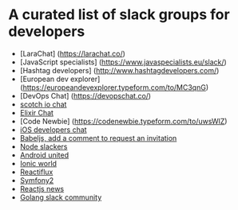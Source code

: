 # A curated list of slack groups for developers


- [LaraChat] (https://larachat.co/)
- [JavaScript specialists] (https://www.javaspecialists.eu/slack/)
- [Hashtag developers] (http://www.hashtagdevelopers.com/)
- [European dev explorer] (https://europeandevexplorer.typeform.com/to/MC3qnG)
- [DevOps Chat] (https://devopschat.co/)
- [scotch io chat](https://scotch-slack.herokuapp.com/)
- [Elixir Chat](https://elixir-slackin.herokuapp.com/)
- [Code Newbie] (https://codenewbie.typeform.com/to/uwsWlZ)
- [iOS developers chat](https://ios-developers.io/)
- [Babeljs, add a comment to request an invitation](https://github.com/babel/notes/issues/38)
- [Node slackers](http://www.nodeslackers.com/)
- [Android united](http://android-united.community/)
- [Ionic world](http://ionicworldwide.herokuapp.com/)
- [Reactiflux](https://www.reactiflux.com/)
- [Symfony2](https://symfony-devs.slack.com/join/shared_invite/enQtMjkxNzA1NjUwMzczLTVkY2NmOWRjZmQzODkzMzgyYTI3NjYwYzg5OWYzZjMwZDMxZGQwMjczNWQ4MDQ5YjU4ZTNiYmI1ZGIwNjc5MjQ)
- [Reactjs news](https://slack.reactjsnews.com/)
- [Golang slack community](https://invite.slack.golangbridge.org/)
